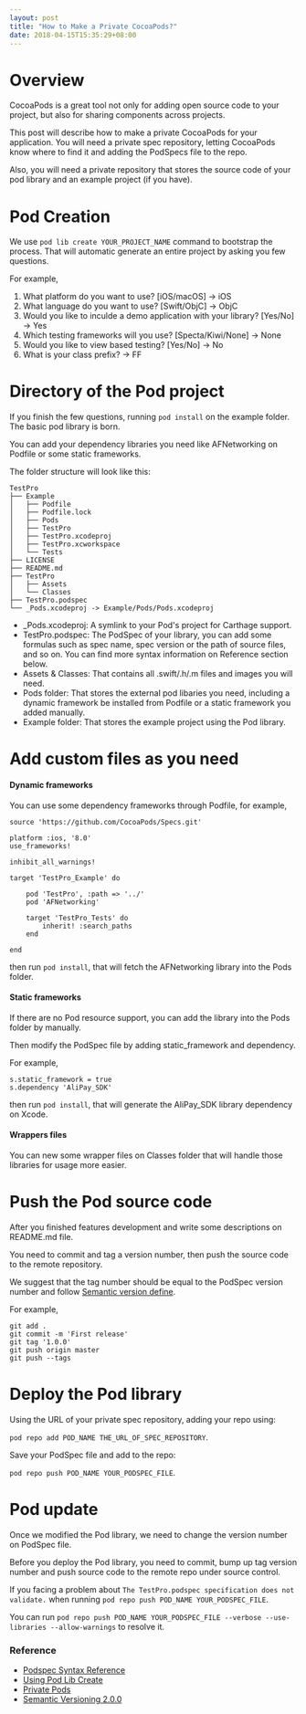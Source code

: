 ```yaml
---
layout: post
title: "How to Make a Private CocoaPods?"
date: 2018-04-15T15:35:29+08:00
---
```


# Overview #

CocoaPods is a great tool not only for adding open source code to your project, but also for sharing components across projects.

This post will describe how to make a private CocoaPods for your application.
You will need a private spec repository, letting CocoaPods know where to find it and adding the PodSpecs file to the repo.

Also, you will need a private repository that stores the source code of your pod library and an example project (if you have).

# Pod Creation #

We use `pod lib create YOUR_PROJECT_NAME` command to bootstrap the process.
That will automatic generate an entire project by asking you few questions.

For example,

1. What platform do you want to use? [iOS/macOS] -> iOS
2. What language do you want to use? [Swift/ObjC] -> ObjC
3. Would you like to inculde a demo application with your library? [Yes/No] -> Yes
4. Which testing frameworks will you use? [Specta/Kiwi/None] -> None
5. Would you like to view based testing? [Yes/No] -> No
6. What is your class prefix? -> FF

# Directory of the Pod project #

If you finish the few questions, running `pod install` on the example folder.
The basic pod library is born.

You can add your dependency libraries you need like AFNetworking on Podfile or some static frameworks.

The folder structure will look like this:

	TestPro 
	├── Example 
	│   ├── Podfile 
	│   ├── Podfile.lock 
	│   ├── Pods 
	│   ├── TestPro 
	│   ├── TestPro.xcodeproj 
	│   ├── TestPro.xcworkspace 
	│   └── Tests 
	├── LICENSE 
	├── README.md 
	├── TestPro 
	│   ├── Assets 
	│   └── Classes 
	├── TestPro.podspec 
	└── _Pods.xcodeproj -> Example/Pods/Pods.xcodeproj
	
* _Pods.xcodeproj: A symlink to your Pod's project for Carthage support.
* TestPro.podspec: The PodSpec of your library, you can add some formulas such as spec name, spec version or the path of source files, and so on. You can find more syntax information on Reference section below.
* Assets & Classes: That contains all .swift/.h/.m files and images you will need.
* Pods folder: That stores the external pod libaries you need, including a dynamic framework be installed from Podfile or a static framework you added manually.
* Example folder: That stores the example project using the Pod library.

# Add custom files as you need #


#### Dynamic frameworks ####

You can use some dependency frameworks through Podfile,
for example,

	source 'https://github.com/CocoaPods/Specs.git' 
	
	platform :ios, '8.0' 
	use_frameworks! 
	
	inhibit_all_warnings! 
	
	target 'TestPro_Example' do 
	
		pod 'TestPro', :path => '../' 
		pod 'AFNetworking' 
		
		target 'TestPro_Tests' do 
			inherit! :search_paths 
		end 
		
	end

then run `pod install`, that will fetch the AFNetworking library into the Pods folder.

#### Static frameworks ####

If there are no Pod resource support, you can add the library into the Pods folder by manually.

Then modify the PodSpec file by adding static_framework and dependency.

For example,

	s.static_framework = true 
	s.dependency 'AliPay_SDK'
	
then run `pod install`, that will generate the AliPay_SDK library dependency on Xcode.

#### Wrappers files ####

You can new some wrapper files on Classes folder that will handle those libraries for usage more easier.


# Push the Pod source code #

After you finished features development and write some descriptions on README.md file.

You need to commit and tag a version number, then push the source code to the remote repository.

We suggest that the tag number should be equal to the PodSpec version number and follow [Semantic version define](https://semver.org/).

For example,

	git add . 
	git commit -m 'First release' 
	git tag '1.0.0' 
	git push origin master 
	git push --tags

# Deploy the Pod library #

Using the URL of your private spec repository, adding your repo using:

`pod repo add POD_NAME THE_URL_OF_SPEC_REPOSITORY`.

Save your PodSpec file and add to the repo:

`pod repo push POD_NAME YOUR_PODSPEC_FILE`.

# Pod update #

Once we modified the Pod library, we need to change the version number on PodSpec file.

Before you deploy the Pod library, you need to commit, bump up tag version number and push source code to the remote repo under source control.

If you facing a problem about `The TestPro.podspec specification does not validate.` when running `pod repo push POD_NAME YOUR_PODSPEC_FILE`.

You can run `pod repo push POD_NAME YOUR_PODSPEC_FILE --verbose --use-libraries --allow-warnings` to resolve it.

### Reference ###

* [Podspec Syntax Reference](https://guides.cocoapods.org/syntax/podspec.html#specification)
* [Using Pod Lib Create](https://guides.cocoapods.org/making/using-pod-lib-create)
* [Private Pods](https://guides.cocoapods.org/making/private-cocoapods)
* [Semantic Versioning 2.0.0](https://semver.org/)
